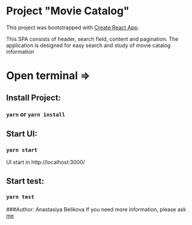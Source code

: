 # Project "Movie Catalog"

This project was bootstrapped with [Create React App](https://github.com/facebook/create-react-app).

This SPA consists of header, search field, content and pagination.
The application is designed for easy search and study of movie catalog information

# Open terminal =>

## Install Project:

### `yarn` or `yarn install`

## Start UI:

### `yarn start`

UI start in http://localhost:3000/

## Start test:

### `yarn test`

###Author: Anastasiya Belikova
If you need more information, please ask [me](https://www.linkedin.com/in/anastasiya-belikova-9687b8234/)